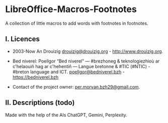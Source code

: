 # LibreOffice-Macros-Footnotes
A collection of little macros to add words with footnotes in footnotes.

## I. Licences
- 2003-Now An Drouizig
drouizig@drouizig.org - http://www.drouizig.org.
- Bed niverel: Poellgor “Bed niverel” — #brezhoneg & teknologiezhioù ar c'helaouiñ hag ar c'hehentiñ — Langue bretonne & #TIC (#NTIC) - #breton language and ICT.
poellgor@bedniverel.bzh - https://bedniverel.bzh

- Contact of the project owner: per.morvan.bzh29@gmail.com.

## II. Descriptions (todo)
Made with the help of the AIs ChatGPT, Gemini, Perplexity.
